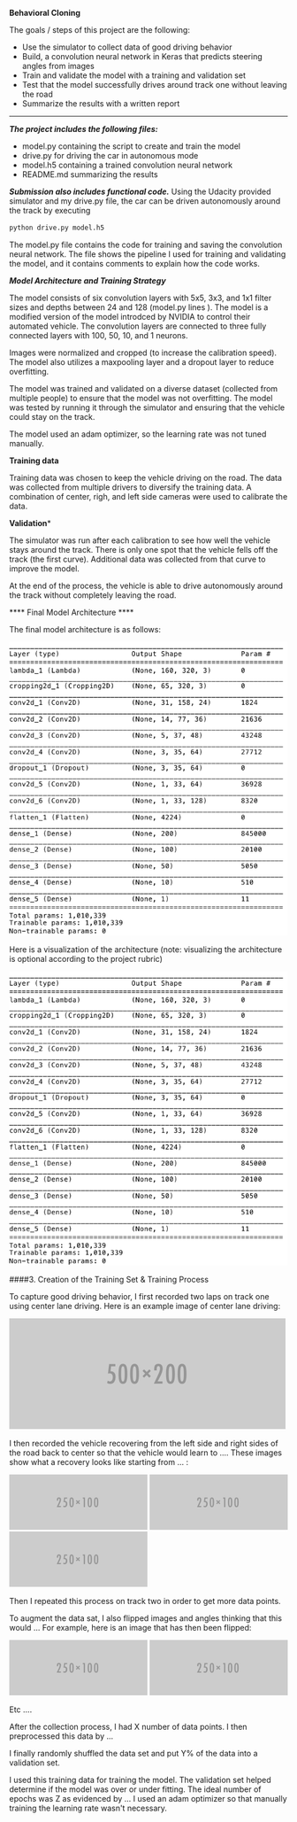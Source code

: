 **Behavioral Cloning** 

The goals / steps of this project are the following:
* Use the simulator to collect data of good driving behavior
* Build, a convolution neural network in Keras that predicts steering angles from images
* Train and validate the model with a training and validation set
* Test that the model successfully drives around track one without leaving the road
* Summarize the results with a written report


[//]: # (Image References)

[image1]: ./examples/Model.png "Model Visualization"
[image2]: ./examples/placeholder.png "Grayscaling"
[image3]: ./examples/placeholder_small.png "Recovery Image"
[image4]: ./examples/placeholder_small.png "Recovery Image"
[image5]: ./examples/placeholder_small.png "Recovery Image"
[image6]: ./examples/placeholder_small.png "Normal Image"
[image7]: ./examples/placeholder_small.png "Flipped Image"

---
***The project includes the following files:***

* model.py containing the script to create and train the model
* drive.py for driving the car in autonomous mode
* model.h5 containing a trained convolution neural network 
* README.md summarizing the results

***Submission also includes functional code.*** Using the Udacity provided simulator and my drive.py file, the car can be driven autonomously around the track by executing 
```sh
python drive.py model.h5
```

The model.py file contains the code for training and saving the convolution neural network. The file shows the pipeline I used for training and validating the model, and it contains comments to explain how the code works.

***Model Architecture and Training Strategy***

The model consists of six convolution layers with 5x5, 3x3, and 1x1 filter sizes and depths between 24 and 128 (model.py lines ). The model is a modified version of the model introdced by NVIDIA to control their automated vehicle. The convolution layers are connected to three fully connected layers with 100, 50, 10, and 1 neurons.

Images were normalized and cropped (to increase the calibration speed). The model also utilizes a maxpooling layer and a dropout layer to reduce overfitting. 

The model was trained and validated on a diverse dataset (collected from multiple people) to ensure that the model was not overfitting. The model was tested by running it through the simulator and ensuring that the vehicle could stay on the track.

The model used an adam optimizer, so the learning rate was not tuned manually.

****Training data****

Training data was chosen to keep the vehicle driving on the road. The data was collected from multiple drivers to diversify the training data. A combination of center, righ, and left side cameras were used to calibrate the data.

****Validation*****

The simulator was run after each calibration to see how well the vehicle stays around the track. There is only one spot that the vehicle fells off the track (the first curve). Additional data was collected from that curve to improve the model.

At the end of the process, the vehicle is able to drive autonomously around the track without completely leaving the road.

**** Final Model Architecture ****

The final model architecture is as follows:

![alt text][image1]







Here is a visualization of the architecture (note: visualizing the architecture is optional according to the project rubric)

![alt text][image1]

####3. Creation of the Training Set & Training Process

To capture good driving behavior, I first recorded two laps on track one using center lane driving. Here is an example image of center lane driving:

![alt text][image2]

I then recorded the vehicle recovering from the left side and right sides of the road back to center so that the vehicle would learn to .... These images show what a recovery looks like starting from ... :

![alt text][image3]
![alt text][image4]
![alt text][image5]

Then I repeated this process on track two in order to get more data points.

To augment the data sat, I also flipped images and angles thinking that this would ... For example, here is an image that has then been flipped:

![alt text][image6]
![alt text][image7]

Etc ....

After the collection process, I had X number of data points. I then preprocessed this data by ...


I finally randomly shuffled the data set and put Y% of the data into a validation set. 

I used this training data for training the model. The validation set helped determine if the model was over or under fitting. The ideal number of epochs was Z as evidenced by ... I used an adam optimizer so that manually training the learning rate wasn't necessary.

